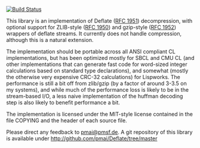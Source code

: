 [![Build Status](https://travis-ci.org/pmai/Deflate.svg?branch=master)](https://travis-ci.org/pmai/Deflate)

This library is an implementation of Deflate ([RFC 1951][]) decompression,
with optional support for ZLIB-style ([RFC 1950][]) and gzip-style
([RFC 1952][]) wrappers of deflate streams.  It currently does not handle
compression, although this is a natural extension.

The implementation should be portable across all ANSI compliant CL
implementations, but has been optimized mostly for SBCL and CMU CL
(and other implementations that can generate fast code for word-sized
integer calculations based on standard type declarations), and
somewhat (mostly the otherwise very expensive CRC-32 calculations) for
Lispworks.  The performance is still a bit off from zlib/gzip (by a
factor of around 3-3.5 on my systems), and while much of the
performance loss is likely to be in the stream-based I/O, a less naive
implementation of the huffman decoding step is also likely to benefit
performance a bit.

The implementation is licensed under the MIT-style license contained
in the file COPYING and the header of each source file.

Please direct any feedback to pmai@pmsf.de.  A git repository of this
library is available under http://github.com/pmai/Deflate/tree/master

[RFC 1951]: https://tools.ietf.org/html/rfc1951
[RFC 1950]: https://tools.ietf.org/html/rfc1950
[RFC 1952]: https://tools.ietf.org/html/rfc1952
